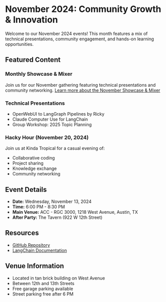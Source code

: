 # November 2024: Community Growth & Innovation

Welcome to our November 2024 events! This month features a mix of technical presentations, community engagement, and hands-on learning opportunities.

## Featured Content

### Monthly Showcase & Mixer
Join us for our November gathering featuring technical presentations and community networking.
[Learn more about the November Showcase & Mixer](showcase-and-mixer)

### Technical Presentations
- OpenWebUI to LangGraph Pipelines by Ricky
- Claude Computer Use for LangChain
- Group Workshop: 2025 Topic Planning

### Hacky Hour (November 20, 2024)
Join us at Kinda Tropical for a casual evening of:
- Collaborative coding
- Project sharing
- Knowledge exchange
- Community networking

## Event Details

- **Date:** Wednesday, November 13, 2024
- **Time:** 6:00 PM - 8:30 PM
- **Main Venue:** ACC - RGC 3000, 1218 West Avenue, Austin, TX
- **After Party:** The Tavern (922 W 12th Street)

## Resources
- [GitHub Repository](https://github.com/aimug-org/austin_langchain)
- [LangChain Documentation](https://python.langchain.com/docs/get_started/introduction.html)

## Venue Information
- Located in tan brick building on West Avenue
- Between 12th and 13th Streets
- Free garage parking available
- Street parking free after 6 PM
